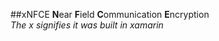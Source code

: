 ##xNFCE
**N**ear **F**ield **C**ommunication **E**ncryption  
*The x signifies it was built in xamarin*


